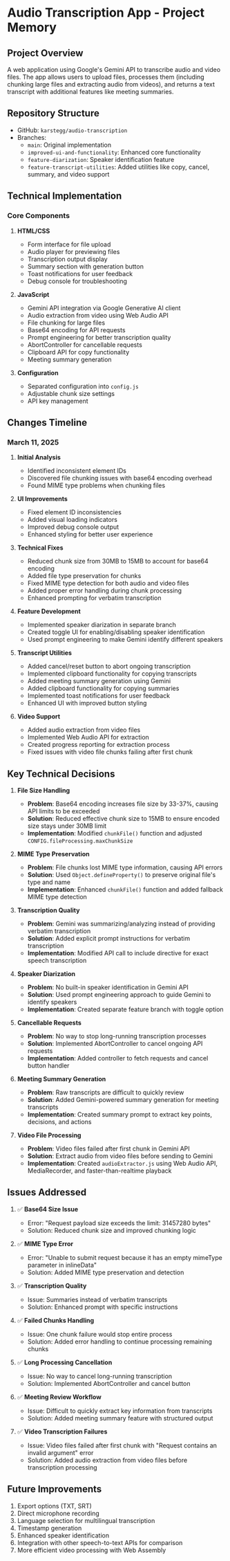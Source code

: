 # Audio Transcription App - Project Memory

## Project Overview
A web application using Google's Gemini API to transcribe audio and video files. The app allows users to upload files, processes them (including chunking large files and extracting audio from videos), and returns a text transcript with additional features like meeting summaries.

## Repository Structure
- GitHub: `karstegg/audio-transcription`
- Branches:
  - `main`: Original implementation
  - `improved-ui-and-functionality`: Enhanced core functionality
  - `feature-diarization`: Speaker identification feature
  - `feature-transcript-utilities`: Added utilities like copy, cancel, summary, and video support

## Technical Implementation

### Core Components
1. **HTML/CSS**
   - Form interface for file upload
   - Audio player for previewing files
   - Transcription output display
   - Summary section with generation button
   - Toast notifications for user feedback
   - Debug console for troubleshooting

2. **JavaScript**
   - Gemini API integration via Google Generative AI client
   - Audio extraction from video using Web Audio API
   - File chunking for large files
   - Base64 encoding for API requests
   - Prompt engineering for better transcription quality
   - AbortController for cancellable requests
   - Clipboard API for copy functionality
   - Meeting summary generation

3. **Configuration**
   - Separated configuration into `config.js`
   - Adjustable chunk size settings
   - API key management

## Changes Timeline

### March 11, 2025
1. **Initial Analysis**
   - Identified inconsistent element IDs
   - Discovered file chunking issues with base64 encoding overhead
   - Found MIME type problems when chunking files

2. **UI Improvements**
   - Fixed element ID inconsistencies
   - Added visual loading indicators
   - Improved debug console output
   - Enhanced styling for better user experience

3. **Technical Fixes**
   - Reduced chunk size from 30MB to 15MB to account for base64 encoding
   - Added file type preservation for chunks
   - Fixed MIME type detection for both audio and video files
   - Added proper error handling during chunk processing
   - Enhanced prompting for verbatim transcription

4. **Feature Development**
   - Implemented speaker diarization in separate branch
   - Created toggle UI for enabling/disabling speaker identification
   - Used prompt engineering to make Gemini identify different speakers

5. **Transcript Utilities**
   - Added cancel/reset button to abort ongoing transcription
   - Implemented clipboard functionality for copying transcripts
   - Added meeting summary generation using Gemini
   - Added clipboard functionality for copying summaries
   - Implemented toast notifications for user feedback
   - Enhanced UI with improved button styling

6. **Video Support**
   - Added audio extraction from video files
   - Implemented Web Audio API for extraction
   - Created progress reporting for extraction process
   - Fixed issues with video file chunks failing after first chunk

## Key Technical Decisions

1. **File Size Handling**
   - **Problem**: Base64 encoding increases file size by 33-37%, causing API limits to be exceeded
   - **Solution**: Reduced effective chunk size to 15MB to ensure encoded size stays under 30MB limit
   - **Implementation**: Modified `chunkFile()` function and adjusted `CONFIG.fileProcessing.maxChunkSize`

2. **MIME Type Preservation**
   - **Problem**: File chunks lost MIME type information, causing API errors
   - **Solution**: Used `Object.defineProperty()` to preserve original file's type and name
   - **Implementation**: Enhanced `chunkFile()` function and added fallback MIME type detection

3. **Transcription Quality**
   - **Problem**: Gemini was summarizing/analyzing instead of providing verbatim transcription
   - **Solution**: Added explicit prompt instructions for verbatim transcription
   - **Implementation**: Modified API call to include directive for exact speech transcription

4. **Speaker Diarization**
   - **Problem**: No built-in speaker identification in Gemini API
   - **Solution**: Used prompt engineering approach to guide Gemini to identify speakers
   - **Implementation**: Created separate feature branch with toggle option

5. **Cancellable Requests**
   - **Problem**: No way to stop long-running transcription processes
   - **Solution**: Implemented AbortController to cancel ongoing API requests
   - **Implementation**: Added controller to fetch requests and cancel button handler

6. **Meeting Summary Generation**
   - **Problem**: Raw transcripts are difficult to quickly review
   - **Solution**: Added Gemini-powered summary generation for meeting transcripts
   - **Implementation**: Created summary prompt to extract key points, decisions, and actions

7. **Video File Processing**
   - **Problem**: Video files failed after first chunk in Gemini API
   - **Solution**: Extract audio from video files before sending to Gemini
   - **Implementation**: Created `audioExtractor.js` using Web Audio API, MediaRecorder, and faster-than-realtime playback

## Issues Addressed

1. ✅ **Base64 Size Issue**
   - Error: "Request payload size exceeds the limit: 31457280 bytes"
   - Solution: Reduced chunk size and improved chunking logic

2. ✅ **MIME Type Error**
   - Error: "Unable to submit request because it has an empty mimeType parameter in inlineData"
   - Solution: Added MIME type preservation and detection

3. ✅ **Transcription Quality**
   - Issue: Summaries instead of verbatim transcripts
   - Solution: Enhanced prompt with specific instructions

4. ✅ **Failed Chunks Handling**
   - Issue: One chunk failure would stop entire process
   - Solution: Added error handling to continue processing remaining chunks

5. ✅ **Long Processing Cancellation**
   - Issue: No way to cancel long-running transcription
   - Solution: Implemented AbortController and cancel button

6. ✅ **Meeting Review Workflow**
   - Issue: Difficult to quickly extract key information from transcripts
   - Solution: Added meeting summary feature with structured output

7. ✅ **Video Transcription Failures**
   - Issue: Video files failed after first chunk with "Request contains an invalid argument" error
   - Solution: Added audio extraction from video files before transcription processing

## Future Improvements
1. Export options (TXT, SRT)
2. Direct microphone recording
3. Language selection for multilingual transcription
4. Timestamp generation
5. Enhanced speaker identification
6. Integration with other speech-to-text APIs for comparison
7. More efficient video processing with Web Assembly